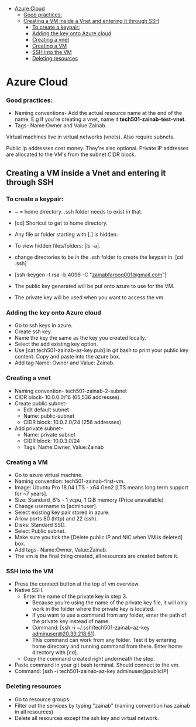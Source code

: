 - [Azure Cloud](#azure-cloud)
    - [Good practices:](#good-practices)
  - [Creating a VM inside a Vnet and entering it through SSH](#creating-a-vm-inside-a-vnet-and-entering-it-through-ssh)
    - [To create a keypair:](#to-create-a-keypair)
    - [Adding the key onto Azure cloud](#adding-the-key-onto-azure-cloud)
    - [Creating a vnet](#creating-a-vnet)
    - [Creating a VM](#creating-a-vm)
    - [SSH into the VM](#ssh-into-the-vm)
    - [Deleting resources](#deleting-resources)


#  Azure Cloud
### Good practices:

- Naming conventions- Add the actual resource name at the end of the name. E.g If you're creating a vnet, name it **tech501-zainab-test-vnet**.
- Tags- Name:Owner and Value:Zainab.

Virtual machines live in virtual networks (vnets). Also require subnets. 

Public Ip addresses cost money. They're also optional. Private IP addresses are allocated to the VM's from the subnet CIDR block. 

## Creating a VM inside a Vnet and entering it through SSH
### To create a keypair:

- ~ = home directory. 
.ssh folder needs to exist in that. 
- [cd] Shortcut to get to home directory.
- Any file or folder starting with [.] is hidden. 

- To view hidden files/folders: [ls -a].
- change directories to be in the .ssh folder to create the keypair in. [cd .ssh]

- [ssh-keygen -t rsa -b 4096 -C "zainabfarooq001@gmail.com"]
  
- The public key generated will be put onto azure to use for the VM. 
- The private key will be used when you want to access the vm. 
### Adding the key onto Azure cloud
- Go to ssh keys in azure.
- Create ssh key. 
- Name the key the same as the key you created locally. 
- Select the add existing key option.
- Use [cat tech501-zainab-az-key.pub] in git bash to print your public key content. Copy and paste into the azure box.
- Add tag Name: Owner and Value: Zainab. 
### Creating a vnet
- Naming convention- tech501-zainab-2-subnet
- CIDR block- 10.0.0.0/16 (65,536 addresses).
- Create public subnet-
  - Edit default subnet 
  - Name: public-subnet
  - CIDR block: 10.0.2.0/24 (256 addresses)
- Add private subnet-
  - Name: private subnet
  - CIDR block: 10.0.3.0/24
  - Tags: Name:Owner, Value:Zainab 
### Creating a VM
- Go to azure virtual machine.
- Naming convention: tech501-zainab-first-vm.
- Image: Ubuntu Pro 18.04 LTS - x64 Gen2 [LTS means long term support for ~7 years].
- Size: Standard_B1s - 1 vcpu, 1 GiB memory (Price unavailable)
- Change username to [adminuser].
- Select existing key pair stored in azure.
- Allow ports 80 (http) and 22 (ssh).
- Disks: Standard SSD.
- Select Public subnet.
- Make sure you tick the [Delete public IP and NIC when VM is deleted] box.
- Add tags- Name:Owner, Value:Zainab.
- The vm is the final thing created, all resources are created before it.
### SSH into the VM
- Press the connect button at the top of vm overview.
- Native SSH.
  - Enter the name of the private key in step 3. 
    - Because you're using the name of the private key file, it will only work in the folder where the private key is located.
    - If you want to use a command from any folder, enter the path of the private key instead of name.
    - Command: [ssh -i ~/.ssh/tech501-zainab-az-key adminuser@20.39.218.61].
    - This command can work from any folder. Test it by entering home directory and running command from there. Enter home directory with [cd].
  - Copy the command created right underneath the step.
- Paste command in your git bash terminal. Should connect to the vm. 
- Command: [ssh -i tech501-zainab-az-key adminuser@publicIP]

### Deleting resources
- Go to resource groups.
- Filter out the services by typing "zainab" (naming convention has zainab in all resources)
- Delete all resources except the ssh key and virtual network.